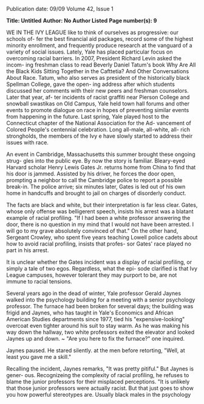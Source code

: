 Publication date: 09/09
Volume 42, Issue 1

**Title:  Untitled**
**Author:  No Author Listed**
**Page number(s): 9**

WE IN THE IVY LEAGUE like to think 
of ourselves as progressive: our schools of-
fer the best financial aid packages, record 
some of the highest minority enrollment, 
and frequently produce research at the 
vanguard of a variety of social issues. 
Lately, Yale has placed particular focus 
on overcoming racial barriers. In 2007, 
President Richard Levin asked the incom-
ing freshman class to read Beverly Daniel 
Tatum's book Why Are All the Black Kids 
Sitting Together in the Cafttetia? And Other 
Conversations About Race. Tatum, who 
also serves as president of the historically 
black Spellman College, gave the open-
ing address after which students discussed 
her comments with their new peers and 
freshman counselors. Later that year, af-
ter incidents of racist graffiti near Pierson 
College and snowball swastikas on Old 
Campus, Yale held town hall forums and 
other events to promote dialogue on race 
in hopes of preventing similar events from 
happening in the future. Last spring, Yale 
played host to the Connecticut chapter 
of the National Association for the Ad-
vancement of Colored People's centennial 
celebration. Long all-male, all-white, all-
rich strongholds, the members of the Ivy 
e have slowly started to address their 
issues with race. 

An event in Cambridge, Massachusetts 
this summer brought these ongoing strug-
gles into the public eye. By now the story 
is familiar. Bleary-eyed Harvard scholar 
Henry Lewis Gates Jr. returns home from 
China to find that his door is jammed. 
Assisted by his driver, he forces the door 
open, prompting a neighbor to call the 
Cambridge police to report a possible 
break-in. The police arrive; six minutes 
later, Gates is led out of his own home in 
handcuffs and brought to jail on charges of 
disorderly conduct. 

The facts are black and white, but their 
interpretation is far less clear. Gates, whose 
only offense was belligerent speech, insists 
his arrest was a blatant example of racial 
profiling. "If I had been a white professor 
answering the door, there is no question 
in my mind that I would not have been 
arrested. I will go to my grave absolutely 
convinced of that." On the other hand, 
Sergeant Crowley, who spent five years 
teaching Lowell police cadets about how 
to avoid racial profiling, insists that profes-
sor Gates' race played no part in his arrest. 

It is unclear whether the Gates incident 
was a display of racial profiling, or simply a 
tale of two egos. Regardless, what the epi-
sode clarified is that Ivy League campuses, 
however tolerant they may purport to be, 
are not immune to racial tensions. 

Several years ago in the dead of winter, 
Yale professor Gerald Jaynes walked into 
the psychology building for a meeting 
with a senior psychology professor. The 
furnace had been broken for several days; 
the building was frigid and Jaynes, who 
has taught in Yale's Economics and African 
American Studies departments since 1977, 
tied his "expensive-looking" overcoat even 
tighter around his suit to stay warm. As he 
was making his way down the hallway, two 
white professors exited the elevator and 
looked Jaynes up and down. 
~ "Are you here to fix the furnace?" one 
inquired. 

Jaynes paused. He stared silently. at the 
men before retorting, "Well, at least you 
gave me a skill." 

Recalling the incident, Jaynes remarks, 
"It was pretty pitiful." But Jaynes is gener-
ous. Recognizeing the complexity of racial 
profiling, he refuses to blame the junior 
professors for their misplaced perceptions. 
"It is unlikely that those junior professors 
were actually racist. But that just goes to 
show you how powerful stereotypes are. 
Usually black males in the psychology